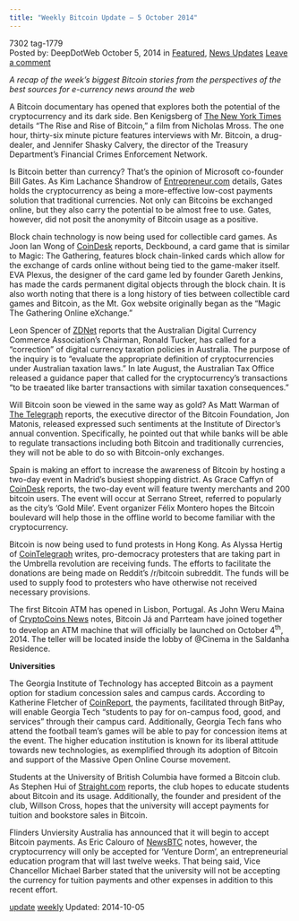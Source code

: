 ```yaml
---
title: "Weekly Bitcoin Update – 5 October 2014"
---
```


7302  tag-1779  
Posted by: DeepDotWeb
<span>October 5, 2014</span>
<span>in <a href="https://www.deepdotweb.com/category/deepdot-news/" rel="category tag">Featured</a>, <a href="https://www.deepdotweb.com/category/news-updates/" rel="category tag">News Updates</a></span>
<a href="/2014/10/05/weekly-bitcoin-update-5-october-2014/#respond">Leave a comment</a></span>
</p>
<p><em>A recap of the week&#8217;s biggest Bitcoin stories from the perspectives of the best sources for e-currency news around the web </em></p>
<p>A Bitcoin documentary has opened that explores both the potential of the cryptocurrency and its dark side. Ben Kenigsberg of <a href="http://www.nytimes.com/2014/10/03/movies/the-rise-and-rise-of-bitcoin-from-nicholas-mross.html">The New York Times</a> details “The Rise and Rise of Bitcoin,” a film from Nicholas Mross. The one hour, thirty-six minute picture features interviews with Mr. Bitcoin, a drug-dealer, and Jennifer Shasky Calvery, the director of the Treasury Department&#8217;s Financial Crimes Enforcement Network.</p>
<p>Is Bitcoin better than currency? That&#8217;s the opinion of Microsoft co-founder Bill Gates. As Kim Lachance Shandrow of <a href="http://www.entrepreneur.com/article/238103">Entrepreneur.com</a> details, Gates holds the cryptocurrency as being a more-effective low-cost payments solution that traditional currencies. Not only can Bitcoins be exchanged online, but they also carry the potential to be almost free to use. Gates, however, did not posit the anonymity of Bitcoin usage as a positive.</p>
<p>Block chain technology is now being used for collectible card games. As Joon Ian Wong of <a href="http://www.coindesk.com/bitcoin-startup-brings-collectible-card-games-block-chain/">CoinDesk</a> reports, Deckbound, a card game that is similar to Magic: The Gathering, features block chain-linked cards which allow for the exchange of cards online without being tied to the game-maker itself. EVA Plexus, the designer of the card game led by founder Gareth Jenkins, has made the cards permanent digital objects through the block chain. It is also worth noting that there is a long history of ties between collectible card games and Bitcoin, as the Mt. Gox website originally began as the “Magic The Gathering Online eXchange.”</p>
<p>Leon Spencer of <a href="http://www.zdnet.com/industry-calls-for-correction-of-australian-bitcoin-taxation-7000034277/">ZDNet</a> reports that the Australian Digital Currency Commerce Association&#8217;s Chairman, Ronald Tucker, has called for a “correction” of digital currency taxation policies in Australia. The purpose of the inquiry is to “evaluate the appropriate definition of cryptocurrencies under Australian taxation laws.” In late August, the Australian Tax Office released a guidance paper that called for the cryptocurrency&#8217;s transactions “to be traeated like barter transactions with similar taxation consequences.”</p>
<p>Will Bitcoin soon be viewed in the same way as gold? As Matt Warman of <a href="http://www.telegraph.co.uk/technology/news/11138581/Bitcoin-will-become-the-new-gold.html">The Telegraph</a> reports, the executive director of the Bitcoin Foundation, Jon Matonis, released expressed such sentiments at the Institute of Director&#8217;s annual convention. Specifically, he pointed out that while banks will be able to regulate transactions including both Bitcoin and traditionally currencies, they will not be able to do so with Bitcoin-only exchanges.</p>
<p>Spain is making an effort to increase the awareness of Bitcoin by hosting a two-day event in Madrid&#8217;s busiest shopping district. As Grace Caffyn of <a href="http://www.coindesk.com/spains-bitcoin-boulevard-aims-worlds-biggest-best/">CoinDesk</a> reports, the two-day event will feature twenty merchants and 200 bitcoin users. The event will occur at Serrano Street, referred to popularly as the city&#8217;s &#8216;Gold Mile&#8217;. Event organizer Félix Montero hopes the Bitcoin boulevard will help those in the offline world to become familiar with the cryptocurrency.</p>
<p>Bitcoin is now being used to fund protests in Hong Kong. As Alyssa Hertig of <a href="http://cointelegraph.com/news/112677/you-can-now-fund-the-hong-kong-protesters-with-bitcoin">CoinTelegraph</a> writes, pro-democracy protesters that are taking part in the Umbrella revolution are receiving funds. The efforts to facilitate the donations are being made on Reddit&#8217;s /r/bitcoin subreddit. The funds will be used to supply food to protesters who have otherwise not received necessary provisions.</p>
<p>The first Bitcoin ATM has opened in Lisbon, Portugal. As John Weru Maina of <a href="https://www.cryptocoinsnews.com/lisbon-portugal-gets-first-bitcoin-atm-from-bitcoin-ja-partteam/">CryptoCoins News</a> notes, Bitcoin Já and Parrteam have joined together to develop an ATM machine that will officially be launched on October 4<sup>th</sup>, 2014. The teller will be located inside the lobby of @Cinema in the Saldanha Residence.</p>
<p><strong>Universities</strong></p>
<p>The Georgia Institute of Technology has accepted Bitcoin as a payment option for stadium concession sales and campus cards. According to Katherine Fletcher of <a href="https://coinreport.net/georgia-tech-adds-bitcoin-payment-option-stadium-concession-sales-campus-cards/">CoinReport</a>, the payments, facilitated through BitPay, will enable Georgia Tech “students to pay for on-campus food, good, and services” through their campus card. Additionally, Georgia Tech fans who attend the football team&#8217;s games will be able to pay for concession items at the event. The higher education institution is known for its liberal attitude towards new technologies, as exemplified through its adoption of Bitcoin and support of the Massive Open Online Course movement.</p>
<p>Students at the University of British Columbia have formed a Bitcoin club. As Stephen Hui of <a href="http://www.straight.com/life/742421/university-british-columbia-students-form-bitcoin-club">Straight.com</a> reports, the club hopes to educate students about Bitcoin and its usage. Additionally, the founder and president of the club, Willson Cross, hopes that the university will accept payments for tuition and bookstore sales in Bitcoin.</p>
<p>Flinders Unviersity Australia has announced that it will begin to accept Bitcoin payments. As Eric Calouro of <a href="http://newsbtc.com/2014/10/03/flinders-university-accepting-bitcoin-entrepreneurial-program/">NewsBTC</a> notes, however, the cryptocurrency will only be accepted for &#8216;Venture Dorm&#8217;, an entrepreneurial education program that will last twelve weeks. That being said, Vice Chancellor Michael Barber stated that the university will not be accepting the currency for tuition payments and other expenses in addition to this recent effort.</p>
<a href="https://www.deepdotweb.com/tag/update/" rel="tag">update</a> <a href="https://www.deepdotweb.com/tag/weekly/" rel="tag">weekly</a></span> 
Updated: 2014-10-05
    
